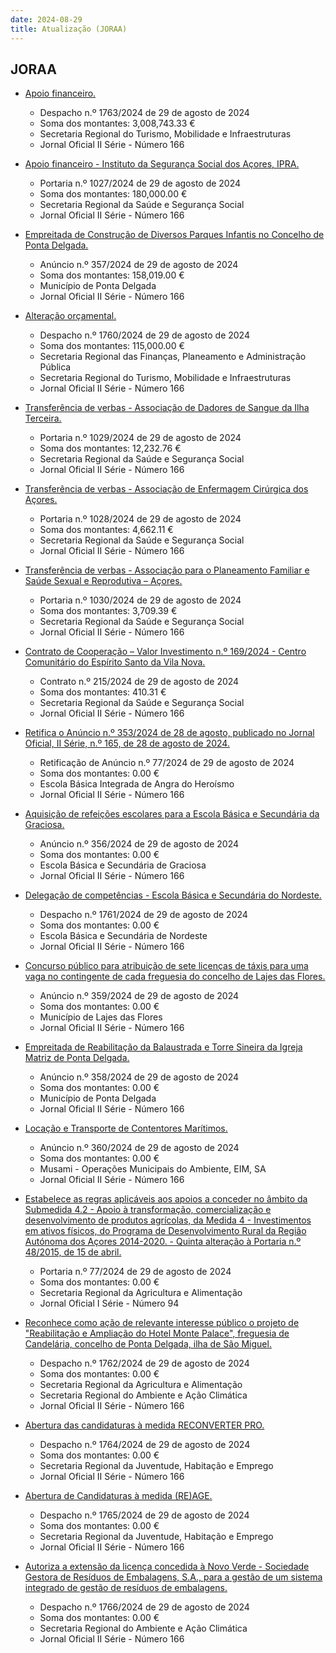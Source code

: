 ```yaml
---
date: 2024-08-29
title: Atualização (JORAA)
---
```

## JORAA

* [Apoio financeiro.](https://jo.azores.gov.pt/#/ato/4a5036f8-a211-462d-9e31-b32a2ea11b2d)
  * Despacho n.º 1763/2024 de 29 de agosto de 2024
  * Soma dos montantes: 3,008,743.33 €
  * Secretaria Regional do Turismo, Mobilidade e Infraestruturas
  * Jornal Oficial II Série - Número 166

* [Apoio financeiro - Instituto da Segurança Social dos Açores, IPRA.](https://jo.azores.gov.pt/#/ato/54e25114-3458-4b94-a378-3d31821d534a)
  * Portaria n.º 1027/2024 de 29 de agosto de 2024
  * Soma dos montantes: 180,000.00 €
  * Secretaria Regional da Saúde e Segurança Social
  * Jornal Oficial II Série - Número 166

* [Empreitada de Construção de Diversos Parques Infantis no Concelho de Ponta Delgada.](https://jo.azores.gov.pt/#/ato/e36c5718-fbdf-491d-8586-59fe1ead4620)
  * Anúncio n.º 357/2024 de 29 de agosto de 2024
  * Soma dos montantes: 158,019.00 €
  * Município de Ponta Delgada
  * Jornal Oficial II Série - Número 166

* [Alteração orçamental.](https://jo.azores.gov.pt/#/ato/f3070f79-0019-4fb6-a440-86fd3745190b)
  * Despacho n.º 1760/2024 de 29 de agosto de 2024
  * Soma dos montantes: 115,000.00 €
  * Secretaria Regional das Finanças, Planeamento e Administração Pública
  * Secretaria Regional do Turismo, Mobilidade e Infraestruturas
  * Jornal Oficial II Série - Número 166

* [Transferência de verbas - Associação de Dadores de Sangue da Ilha Terceira.](https://jo.azores.gov.pt/#/ato/7be65716-bc1d-44ac-9948-5f22061deeb0)
  * Portaria n.º 1029/2024 de 29 de agosto de 2024
  * Soma dos montantes: 12,232.76 €
  * Secretaria Regional da Saúde e Segurança Social
  * Jornal Oficial II Série - Número 166

* [Transferência de verbas -  Associação de Enfermagem Cirúrgica dos Açores.](https://jo.azores.gov.pt/#/ato/4acb7d72-be3d-4f7e-9667-28f2317d2733)
  * Portaria n.º 1028/2024 de 29 de agosto de 2024
  * Soma dos montantes: 4,662.11 €
  * Secretaria Regional da Saúde e Segurança Social
  * Jornal Oficial II Série - Número 166

* [Transferência de verbas - Associação para o Planeamento Familiar e Saúde Sexual e Reprodutiva – Açores.](https://jo.azores.gov.pt/#/ato/d448c66f-2eb0-49ec-be81-d6288ff1f81d)
  * Portaria n.º 1030/2024 de 29 de agosto de 2024
  * Soma dos montantes: 3,709.39 €
  * Secretaria Regional da Saúde e Segurança Social
  * Jornal Oficial II Série - Número 166

* [Contrato de Cooperação – Valor Investimento n.º 169/2024 - Centro Comunitário do Espírito Santo da Vila Nova.](https://jo.azores.gov.pt/#/ato/ee780059-e904-4ead-96a9-65f6c7575e62)
  * Contrato n.º 215/2024 de 29 de agosto de 2024
  * Soma dos montantes: 410.31 €
  * Secretaria Regional da Saúde e Segurança Social
  * Jornal Oficial II Série - Número 166

* [Retifica o Anúncio n.º 353/2024 de 28 de agosto, publicado no Jornal Oficial, II Série, n.º 165, de 28 de agosto de 2024.](https://jo.azores.gov.pt/#/ato/c4b899d1-24f6-472b-aff2-e9cd2ba405a3)
  * Retificação de Anúncio n.º 77/2024 de 29 de agosto de 2024
  * Soma dos montantes: 0.00 €
  * Escola Básica Integrada de Angra do Heroísmo
  * Jornal Oficial II Série - Número 166

* [Aquisição de refeições escolares para a Escola Básica e Secundária da Graciosa.](https://jo.azores.gov.pt/#/ato/416c6e50-f4d4-4c1e-bff8-dc94e4910e16)
  * Anúncio n.º 356/2024 de 29 de agosto de 2024
  * Soma dos montantes: 0.00 €
  * Escola Básica e Secundária de Graciosa
  * Jornal Oficial II Série - Número 166

* [Delegação de competências - Escola Básica e Secundária do Nordeste.](https://jo.azores.gov.pt/#/ato/3bca070f-f65f-4837-b0f4-8a01ca7124e8)
  * Despacho n.º 1761/2024 de 29 de agosto de 2024
  * Soma dos montantes: 0.00 €
  * Escola Básica e Secundária de Nordeste
  * Jornal Oficial II Série - Número 166

* [Concurso público para atribuição de sete licenças de táxis para uma vaga no contingente de cada freguesia do concelho de Lajes das Flores.](https://jo.azores.gov.pt/#/ato/a41fb383-e567-43a5-a151-363f0eb1a8ef)
  * Anúncio n.º 359/2024 de 29 de agosto de 2024
  * Soma dos montantes: 0.00 €
  * Município de Lajes das Flores
  * Jornal Oficial II Série - Número 166

* [Empreitada de Reabilitação da Balaustrada e Torre Sineira da Igreja Matriz de Ponta Delgada.](https://jo.azores.gov.pt/#/ato/7d26ccb7-946b-4566-8579-1c56ef9fd063)
  * Anúncio n.º 358/2024 de 29 de agosto de 2024
  * Soma dos montantes: 0.00 €
  * Município de Ponta Delgada
  * Jornal Oficial II Série - Número 166

* [Locação e Transporte de Contentores Marítimos.](https://jo.azores.gov.pt/#/ato/5df71f3a-1c3f-4643-acc2-51e0f881612c)
  * Anúncio n.º 360/2024 de 29 de agosto de 2024
  * Soma dos montantes: 0.00 €
  * Musami - Operações Municipais do Ambiente, EIM, SA
  * Jornal Oficial II Série - Número 166

* [Estabelece as regras aplicáveis aos apoios a conceder no âmbito da Submedida 4.2 - Apoio à transformação, comercialização e desenvolvimento de produtos agrícolas, da Medida 4 - Investimentos em ativos físicos, do Programa de Desenvolvimento Rural da Região Autónoma dos Açores 2014-2020. - Quinta alteração à Portaria n.º 48/2015, de 15 de abril.](https://jo.azores.gov.pt/#/ato/20714c84-f4b4-479a-ada2-d6d47e938a2b)
  * Portaria n.º 77/2024 de 29 de agosto de 2024
  * Soma dos montantes: 0.00 €
  * Secretaria Regional da Agricultura e Alimentação
  * Jornal Oficial I Série - Número 94

* [Reconhece como ação de relevante interesse público o projeto de "Reabilitação e Ampliação do Hotel Monte Palace", freguesia de Candelária, concelho de Ponta Delgada, ilha de São Miguel.](https://jo.azores.gov.pt/#/ato/8c8ea5d4-f9ed-4b2c-84c6-f2f76028d7e1)
  * Despacho n.º 1762/2024 de 29 de agosto de 2024
  * Soma dos montantes: 0.00 €
  * Secretaria Regional da Agricultura e Alimentação
  * Secretaria Regional do Ambiente e Ação Climática
  * Jornal Oficial II Série - Número 166

* [Abertura das candidaturas à medida RECONVERTER PRO.](https://jo.azores.gov.pt/#/ato/4d451ffc-3d3d-4ed3-9651-352beecf9254)
  * Despacho n.º 1764/2024 de 29 de agosto de 2024
  * Soma dos montantes: 0.00 €
  * Secretaria Regional da Juventude, Habitação e Emprego
  * Jornal Oficial II Série - Número 166

* [Abertura de Candidaturas à medida (RE)AGE.](https://jo.azores.gov.pt/#/ato/3ff4bb30-3bd6-45e8-a033-ba403fac5626)
  * Despacho n.º 1765/2024 de 29 de agosto de 2024
  * Soma dos montantes: 0.00 €
  * Secretaria Regional da Juventude, Habitação e Emprego
  * Jornal Oficial II Série - Número 166

* [Autoriza a extensão da licença concedida à Novo Verde - Sociedade Gestora de Resíduos de Embalagens, S.A., para a gestão de um sistema integrado de gestão de resíduos de embalagens.](https://jo.azores.gov.pt/#/ato/f1a05ba5-19b0-4f9e-9fcc-47a7990ca920)
  * Despacho n.º 1766/2024 de 29 de agosto de 2024
  * Soma dos montantes: 0.00 €
  * Secretaria Regional do Ambiente e Ação Climática
  * Jornal Oficial II Série - Número 166
